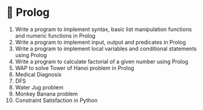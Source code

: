 # 🦉 Prolog

1. Write a program to implement syntax, basic list manipulation functions and
   numeric functions in Prolog
2. Write a program to implement input, output and predicates in Prolog
3. Write a program to implement local variables and conditional statements using
   Prolog
4. Write a program to calculate factorial of a given number using Prolog
5. WAP to solve Tower of Hanoi problem in Prolog
6. Medical Diagnosis
7. DFS
8. Water Jug problem
9. Monkey Banana problem
10. Constraint Satisfaction in Python
